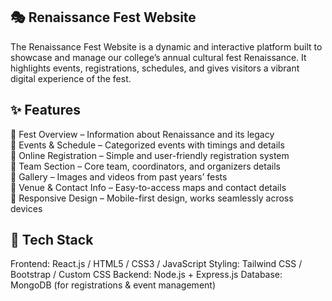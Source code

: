 ## 🎭 Renaissance Fest Website
The Renaissance Fest Website is a dynamic and interactive platform built to showcase and manage our college’s annual cultural fest Renaissance. It highlights events, registrations, schedules, and gives visitors a vibrant digital experience of the fest.

## ✨ Features
🎉 Fest Overview – Information about Renaissance and its legacy  
📅 Events & Schedule – Categorized events with timings and details  
📝 Online Registration – Simple and user-friendly registration system  
👥 Team Section – Core team, coordinators, and organizers details  
📸 Gallery – Images and videos from past years’ fests  
📍 Venue & Contact Info – Easy-to-access maps and contact details  
📱 Responsive Design – Mobile-first design, works seamlessly across devices  

## 🚀 Tech Stack
Frontend: React.js / HTML5 / CSS3 / JavaScript
Styling: Tailwind CSS / Bootstrap / Custom CSS
Backend: Node.js + Express.js
Database: MongoDB (for registrations & event management)

